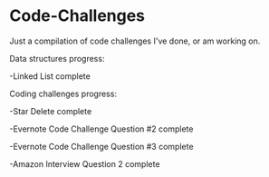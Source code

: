 Code-Challenges
===============

Just a compilation of code challenges I've done, or am working on.

Data structures progress: 

-Linked List complete

Coding challenges progress:

-Star Delete complete

-Evernote Code Challenge Question #2 complete

-Evernote Code Challenge Question #3 complete

-Amazon Interview Question 2 complete
